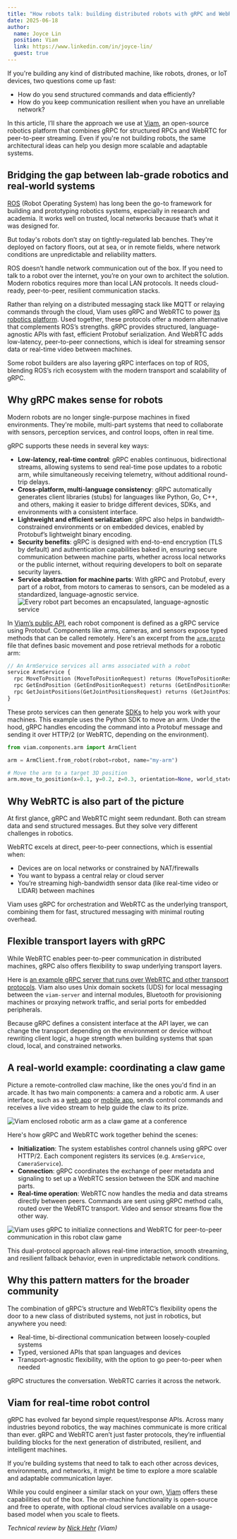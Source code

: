 ```yaml
---
title: "How robots talk: building distributed robots with gRPC and WebRTC"
date: 2025-06-18
author:
  name: Joyce Lin
  position: Viam
  link: https://www.linkedin.com/in/joyce-lin/
  guest: true
---
```


If you're building any kind of distributed machine, like robots, drones, or IoT devices, two questions come up fast:

- How do you send structured commands and data efficiently?
- How do you keep communication resilient when you have an unreliable network?

In this article, I’ll share the approach we use at [Viam](https://www.viam.com/), an open-source robotics platform that combines gRPC for structured RPCs and WebRTC for peer-to-peer streaming. Even if you're not building robots, the same architectural ideas can help you design more scalable and adaptable systems.

## Bridging the gap between lab-grade robotics and real-world systems

[ROS](https://en.wikipedia.org/wiki/Robot_Operating_System) (Robot Operating System) has long been the go-to framework for building and prototyping robotics systems, especially in research and academia. It works well on trusted, local networks because that’s what it was designed for.

But today's robots don’t stay on tightly-regulated lab benches. They're deployed on factory floors, out at sea, or in remote fields, where network conditions are unpredictable and reliability matters.

ROS doesn’t handle network communication out of the box. If you need to talk to a robot over the internet, you’re on your own to architect the solution. Modern robotics requires more than local LAN protocols. It needs cloud-ready, peer-to-peer, resilient communication stacks.

Rather than relying on a distributed messaging stack like MQTT or relaying commands through the cloud, Viam uses gRPC and WebRTC to power [its robotics platform](https://docs.viam.com/#platform). Used together, these protocols offer a modern alternative that complements ROS’s strengths. gRPC provides structured, language-agnostic APIs with fast, efficient Protobuf serialization. And WebRTC adds low-latency, peer-to-peer connections, which is ideal for streaming sensor data or real-time video between machines.

Some robot builders are also layering gRPC interfaces on top of ROS, blending ROS’s rich ecosystem with the modern transport and scalability of gRPC.

## Why gRPC makes sense for robots

Modern robots are no longer single-purpose machines in fixed environments. They're mobile, multi-part systems that need to collaborate with sensors, perception services, and control loops, often in real time.

gRPC supports these needs in several key ways:

- **Low-latency, real-time control**: gRPC enables continuous, bidirectional streams, allowing systems to send real-time pose updates to a robotic arm, while simultaneously receiving telemetry, without additional round-trip delays.
- **Cross-platform, multi-language consistency**: gRPC automatically generates client libraries (stubs) for languages like Python, Go, C++, and others, making it easier to bridge different devices, SDKs, and environments with a consistent interface.
- **Lightweight and efficient serialization**: gRPC also helps in bandwidth-constrained environments or on embedded devices, enabled by Protobuf’s lightweight binary encoding.
- **Security benefits**: gRPC is designed with end-to-end encryption (TLS by default) and authentication capabilities baked in, ensuring secure communication between machine parts, whether across local networks or the public internet, without requiring developers to bolt on separate security layers.
- **Service abstraction for machine parts**: With gRPC and Protobuf, every part of a robot, from motors to cameras to sensors, can be modeled as a standardized, language-agnostic service.
  ![Every robot part becomes an encapsulated, language-agnostic service](/img/blog/robotics/component-protos.png)

In [Viam’s public API](https://github.com/viamrobotics/api), each robot component is defined as a gRPC service using Protobuf. Components like arms, cameras, and sensors expose typed methods that can be called remotely. Here's an excerpt from the [`arm.proto`](https://github.com/viamrobotics/api/blob/main/proto/viam/component/arm/v1/arm.proto) file that defines basic movement and pose retrieval methods for a robotic arm:

```proto
// An ArmService services all arms associated with a robot
service ArmService {
  rpc MoveToPosition (MoveToPositionRequest) returns (MoveToPositionResponse);
  rpc GetEndPosition (GetEndPositionRequest) returns (GetEndPositionResponse);
  rpc GetJointPositions(GetJointPositionsRequest) returns (GetJointPositionsResponse);
}
```

These proto services can then generate [SDKs](https://docs.viam.com/dev/reference/sdks/) to help you work with your machines. This example uses the Python SDK to move an arm. Under the hood, gRPC handles encoding the command into a Protobuf message and sending it over HTTP/2 (or WebRTC, depending on the environment).

```python
from viam.components.arm import ArmClient

arm = ArmClient.from_robot(robot=robot, name="my-arm")

# Move the arm to a target 3D position
arm.move_to_position(x=0.1, y=0.2, z=0.3, orientation=None, world_state=None)
```

## Why WebRTC is also part of the picture

At first glance, gRPC and WebRTC might seem redundant. Both can stream data and send structured messages. But they solve very different challenges in robotics.

WebRTC excels at direct, peer-to-peer connections, which is essential when:

- Devices are on local networks or constrained by NAT/firewalls
- You want to bypass a central relay or cloud server
- You’re streaming high-bandwidth sensor data (like real-time video or LIDAR) between machines

Viam uses gRPC for orchestration and WebRTC as the underlying transport, combining them for fast, structured messaging with minimal routing overhead.

## Flexible transport layers with gRPC

While WebRTC enables peer-to-peer communication in distributed machines, gRPC also offers flexibility to swap underlying transport layers.

Here is [an example gRPC server that runs over WebRTC and other transport protocols](https://github.com/viamrobotics/goutils/tree/main/rpc/examples/echo). Viam also uses Unix domain sockets (UDS) for local messaging between the `viam-server` and internal modules, Bluetooth for provisioning machines or proxying network traffic, and serial ports for embedded peripherals.

Because gRPC defines a consistent interface at the API layer, we can change the transport depending on the environment or device without rewriting client logic, a huge strength when building systems that span cloud, local, and constrained networks.

## A real-world example: coordinating a claw game

Picture a remote-controlled claw machine, like the ones you'd find in an arcade. It has two main components: a camera and a robotic arm. A user interface, such as a [web app](https://docs.viam.com/dev/reference/sdks/#frontend-sdks) or [mobile app](https://docs.viam.com/dev/reference/sdks/#mobile-sdk), sends control commands and receives a live video stream to help guide the claw to its prize.

![Viam enclosed robotic arm as a claw game at a conference](/img/blog/robotics/viam-enclosed-robotic-arm.jpg)

Here's how gRPC and WebRTC work together behind the scenes:

- **Initialization**: The system establishes control channels using gRPC over HTTP/2. Each component registers its services (e.g. `ArmService`, `CameraService`).
- **Connection**: gRPC coordinates the exchange of peer metadata and signaling to set up a WebRTC session between the SDK and machine parts.
- **Real-time operation**: WebRTC now handles the media and data streams directly between peers. Commands are sent using gRPC method calls, routed over the WebRTC transport. Video and sensor streams flow the other way.

![Viam uses gRPC to initialize connections and WebRTC for peer-to-peer communication in this robot claw game](/img/blog/robotics/grpc-and-webrtc.png)

This dual-protocol approach allows real-time interaction, smooth streaming, and resilient fallback behavior, even in unpredictable network conditions.

## Why this pattern matters for the broader community

The combination of gRPC’s structure and WebRTC’s flexibility opens the door to a new class of distributed systems, not just in robotics, but anywhere you need:

- Real-time, bi-directional communication between loosely-coupled systems
- Typed, versioned APIs that span languages and devices
- Transport-agnostic flexibility, with the option to go peer-to-peer when needed

gRPC structures the conversation. WebRTC carries it across the network.

## Viam for real-time robot control

gRPC has evolved far beyond simple request/response APIs. Across many industries beyond robotics, the way machines communicate is more critical than ever. gRPC and WebRTC aren’t just faster protocols, they’re influential building blocks for the next generation of distributed, resilient, and intelligent machines.

If you’re building systems that need to talk to each other across devices, environments, and networks, it might be time to explore a more scalable and adaptable communication layer.

While you could engineer a similar stack on your own, [Viam](https://www.viam.com/) offers these capabilities out of the box. The on-machine functionality is open-source and free to operate, with optional cloud services available on a usage-based model when you scale to fleets.

_Technical review by [Nick Hehr](https://www.linkedin.com/in/nick-hehr/) (Viam)_

